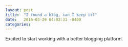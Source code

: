 ```yaml
---
layout: post
title:  "I found a blog, can I keep it?"
date:   2016-03-29 04:02:31 -0400
categories:
---
```

Excited to start working with a better blogging platform.

